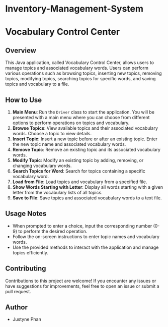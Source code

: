 # Inventory-Management-System
# Vocabulary Control Center

## Overview
This Java application, called Vocabulary Control Center, allows users to manage topics and associated vocabulary words. Users can perform various operations such as browsing topics, inserting new topics, removing topics, modifying topics, searching topics for specific words, and saving topics and vocabulary to a file.

## How to Use
1. **Main Menu**: Run the `Driver` class to start the application. You will be presented with a main menu where you can choose from different options to perform operations on topics and vocabulary.
2. **Browse Topics**: View available topics and their associated vocabulary words. Choose a topic to view details.
3. **Insert Topic**: Insert a new topic before or after an existing topic. Enter the new topic name and associated vocabulary words.
4. **Remove Topic**: Remove an existing topic and its associated vocabulary words.
5. **Modify Topic**: Modify an existing topic by adding, removing, or changing vocabulary words.
6. **Search Topics for Word**: Search for topics containing a specific vocabulary word.
7. **Load from File**: Load topics and vocabulary from a specified file.
8. **Show Words Starting with Letter**: Display all words starting with a given letter from the vocabulary lists of all topics.
9. **Save to File**: Save topics and associated vocabulary words to a text file.

## Usage Notes
- When prompted to enter a choice, input the corresponding number (0-9) to perform the desired operation.
- Follow the on-screen instructions to enter topic names and vocabulary words.
- Use the provided methods to interact with the application and manage topics efficiently.

## Contributing
Contributions to this project are welcome! If you encounter any issues or have suggestions for improvements, feel free to open an issue or submit a pull request.

## Author
- Justyne Phan
  

